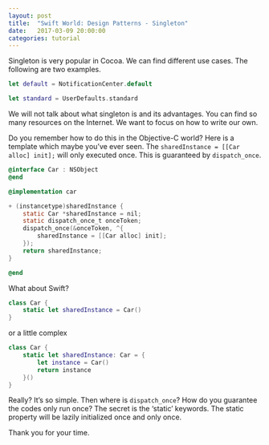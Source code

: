 ```yaml
---
layout: post
title:  "Swift World: Design Patterns - Singleton"
date:   2017-03-09 20:00:00
categories: tutorial
---
```

Singleton is very popular in Cocoa. We can find different use cases. The following are two examples.

```swift
let default = NotificationCenter.default
```

```swift
let standard = UserDefaults.standard
```

We will not talk about what singleton is and its advantages. You can find so many resources on the Internet. We want to focus on how to write our own.

Do you remember how to do this in the Objective-C world? Here is a template which maybe you’ve ever seen. The  `sharedInstance = [[Car alloc] init];` will only executed once. This is guaranteed by `dispatch_once`.

```objective-c
@interface Car : NSObject
@end

@implementation car

+ (instancetype)sharedInstance {
    static Car *sharedInstance = nil;
    static dispatch_once_t onceToken;
    dispatch_once(&onceToken, ^{
        sharedInstance = [[Car alloc] init];
    });
    return sharedInstance;
}

@end
```

What about Swift?

```swift
class Car {
    static let sharedInstance = Car()
}
```

or a little complex

```swift
class Car {
    static let sharedInstance: Car = {
        let instance = Car()
        return instance
    }()
}
```

Really? It’s so simple. Then where is `dispatch_once`? How do you guarantee the codes only run once? The secret is the ‘static’ keywords. The static property will be  lazily initialized once and only once.

Thank you for your time.

